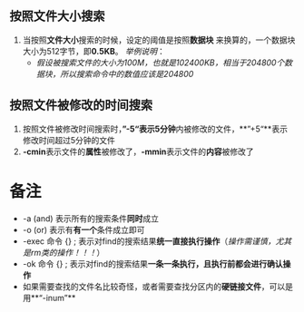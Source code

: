 ## 按照文件大小搜索

1. 当按照**文件大小**搜索的时候，设定的阈值是按照**数据块** 来换算的，一个数据块大小为512字节，即**0.5KB**。  *举例说明*：
   * *假设被搜索文件的大小为100M，也就是102400KB，相当于204800个数据块，所以搜索命令中的数值应该是204800*

## 按照文件被修改的时间搜索

1. 按照文件被修改时间搜索时，**”-5“**表示5**分钟**内被修改的文件，**”+5“**表示修改时间超过5分钟的文件
2. **-cmin**表示文件的**属性**被修改了，**-mmin**表示文件的**内容**被修改了



# 备注

* -a (and)    表示所有的搜索条件**同时**成立
* -o (or)       表示有**有一个**条件成立即可
* -exec 命令 {} \;    表示对find的搜索结果**统一直接执行操作**（*操作需谨慎，尤其是rm类的操作！！！*）
* -ok   命令 {} \;      表示对find的搜索结果**一条一条执行，且执行前都会进行确认操作**
* 如果需要查找的文件名比较奇怪，或者需要查找分区内的**硬链接文件**，可以是用**“-inum”**